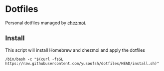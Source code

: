 # Dotfiles

Personal dotfiles managed by [chezmoi](https://chezmoi.io).

## Install

This script will install Homebrew and chezmoi and apply the dotfiles

```shell
/bin/bash -c "$(curl -fsSL https://raw.githubusercontent.com/yusoofsh/dotfiles/HEAD/install.sh)"
```
